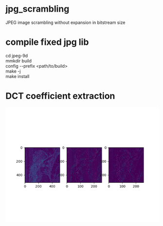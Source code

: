 # jpg_scrambling
JPEG image scrambling without expansion in bitstream size


# compile fixed jpg lib
cd jpeg-9d  
mmkdir build  
config --prefix <path/to/build>  
make -j  
make install

# DCT coefficient extraction
![Extracted DCT](https://github.com/kazukiminemura/jpg_scrambling/blob/master/lena-dct.png "DCT values of lenna.jpg")
